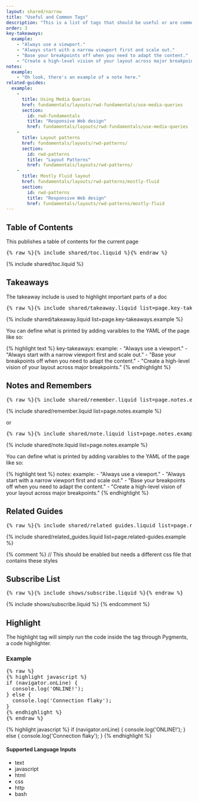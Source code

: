 ```yaml
---
layout: shared/narrow
title: "Useful and Common Tags"
description: "This is a list of tags that should be useful or are commonly used."
order: 3
key-takeaways:
  example:
    - "Always use a viewport."
    - "Always start with a narrow viewport first and scale out."
    - "Base your breakpoints off when you need to adapt the content."
    - "Create a high-level vision of your layout across major breakpoints."
notes:
  example:
    - "Oh look, there's an example of a note here."
related-guides:
  example:
    -
      title: Using Media Queries
      href: fundamentals/layouts/rwd-fundamentals/use-media-queries
      section:
        id: rwd-fundamentals
        title: "Responsive Web design"
        href: fundamentals/layouts/rwd-fundamentals/use-media-queries
    -
      title: Layout patterns
      href: fundamentals/layouts/rwd-patterns/
      section:
        id: rwd-patterns
        title: "Layout Patterns"
        href: fundamentals/layouts/rwd-patterns/
    -
      title: Mostly Fluid layout
      href: fundamentals/layouts/rwd-patterns/mostly-fluid
      section:
        id: rwd-patterns
        title: "Responsive Web design"
        href: fundamentals/layouts/rwd-patterns/mostly-fluid
---
```


## Table of Contents

This publishes a table of contents for the current page

<pre>{% raw %}{% include shared/toc.liquid %}{% endraw %}</pre>

{% include shared/toc.liquid %}

## Takeaways

The takeaway include is used to highlight important parts of a doc

<pre>{% raw %}{% include shared/takeaway.liquid list=page.key-takeaways.example %}{% endraw %}</pre>

{% include shared/takeaway.liquid list=page.key-takeaways.example %}

You can define what is printed by adding varaibles to the YAML of the page like so:

{% highlight text %}
key-takeaways:
  example:
    - "Always use a viewport."
    - "Always start with a narrow viewport first and scale out."
    - "Base your breakpoints off when you need to adapt the content."
    - "Create a high-level vision of your layout across major breakpoints."
{% endhighlight %}

## Notes and Remembers

<pre>{% raw %}{% include shared/remember.liquid list=page.notes.example %}{% endraw %}</pre>

{% include shared/remember.liquid list=page.notes.example %}

or

<pre>{% raw %}{% include shared/note.liquid list=page.notes.example %}{% endraw %}</pre>

{% include shared/note.liquid list=page.notes.example %}

You can define what is printed by adding varaibles to the YAML of the page like so:

{% highlight text %}
notes:
  example:
    - "Always use a viewport."
    - "Always start with a narrow viewport first and scale out."
    - "Base your breakpoints off when you need to adapt the content."
    - "Create a high-level vision of your layout across major breakpoints."
{% endhighlight %}


## Related Guides

<pre>{% raw %}{% include shared/related_guides.liquid list=page.related-guides.example %}{% endraw %}</pre>

{% include shared/related_guides.liquid list=page.related-guides.example %}

{% comment %}
// This should be enabled but needs a different css file that contains these styles
## Subscribe List

<pre>{% raw %}{% include shows/subscribe.liquid %}{% endraw %}</pre>

{% include shows/subscribe.liquid %}
{% endcomment %}

## Highlight

The highlight tag will simply run the code inside the tag through Pygments, a
code highlighter.

### Example

<pre>{% raw %}
{% highlight javascript %}
if (navigator.onLine) {
  console.log('ONLINE!');
} else {
  console.log('Connection flaky');
}
{% endhighlight %}
{% endraw %}</pre>

{% highlight javascript %}
if (navigator.onLine) {
  console.log('ONLINE!');
} else {
  console.log('Connection flaky');
}
{% endhighlight %}

#### Supported Language Inputs

- text
- javascript
- html
- css
- http
- bash
